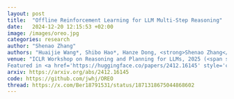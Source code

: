 ```yaml
---
layout: post
title:  "Offline Reinforcement Learning for LLM Multi-Step Reasoning"
date:   2024-12-20 12:15:53 +02:00
image: /images/oreo.jpg
categories: research
author: "Shenao Zhang"
authors: "Huaijie Wang*, Shibo Hao*, Hanze Dong, <strong>Shenao Zhang</strong>, Yilin Bao, Ziran Yang, Yi Wu"
venue: "ICLR Workshop on Reasoning and Planning for LLMs, 2025 (<span style='color: red;'>Oral</span>)<br>
Featured in <a href='https://huggingface.co/papers/2412.16145' style='color: red;'>HF Daily Papers</a>"
arxiv: https://arxiv.org/abs/2412.16145
code: https://github.com/jwhj/OREO
thread: https://x.com/Ber18791531/status/1871318675044868602
---
```

